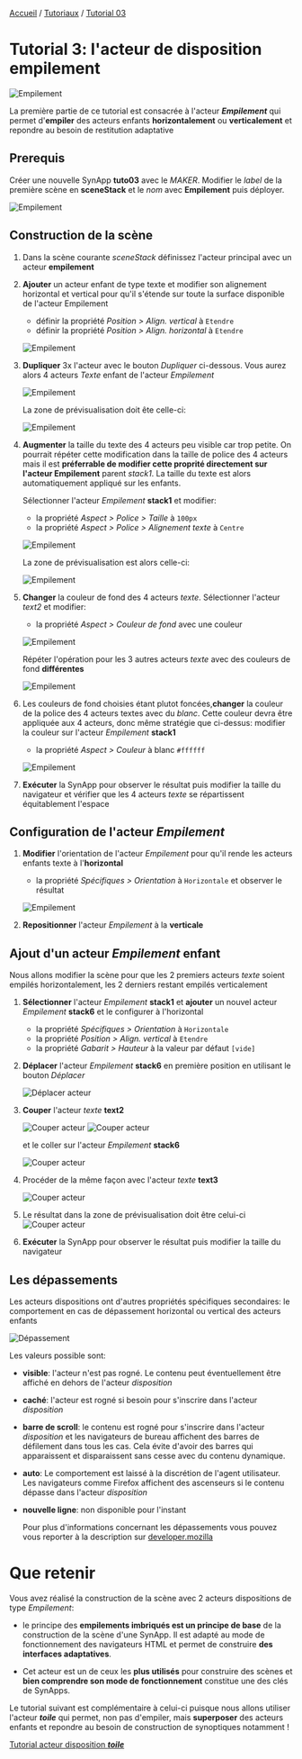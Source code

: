 [Accueil](../../) / [Tutoriaux](../index.md) / [Tutorial 03](index.md)

# Tutorial 3: l'acteur de disposition **empilement**

![Empilement](/assets/actor_stack.png)

La première partie de ce tutorial est consacrée à l'acteur **_Empilement_** qui permet d'**empiler** des acteurs enfants **horizontalement** ou **verticalement** et repondre au besoin de restitution adaptative

## Prerequis

Créer une nouvelle SynApp **tuto03** avec le _MAKER_. Modifier le _label_ de la première scène en **sceneStack** et le _nom_ avec **Empilement** puis déployer.

![Empilement](/assets/part1_scene.png)

## Construction de la scène

1. Dans la scène courante _sceneStack_ définissez l'acteur principal avec un acteur **empilement**

2. **Ajouter** un acteur enfant de type texte et modifier son alignement horizontal et vertical pour qu'il s'étende sur toute la surface disponible de l'acteur Empilement

    * définir la propriété _Position > Align. vertical_ à ```Etendre```
    * définir la propriété _Position > Align. horizontal_ à ```Etendre```

    ![Empilement](/assets/part1_align.png)

3. **Dupliquer** 3x l'acteur avec le bouton _Dupliquer_ ci-dessous. Vous aurez alors 4 acteurs _Texte_ enfant de l'acteur _Empilement_

    ![Empilement](/assets/part1_cloneText.png)

    La zone de prévisualisation doit ête celle-ci:

    ![Empilement](/assets/part1_textsPreview.png)

4. **Augmenter** la taille du texte des 4 acteurs peu visible car trop petite. On pourrait répéter cette modification dans la taille de police des 4 acteurs mais il est **préferrable de modifier cette proprité directement sur l'acteur Empilement** parent _stack1_. La taille du texte est alors automatiquement appliqué sur les enfants.

    Sélectionner l'acteur _Empilement_ **stack1** et modifier:
    * la propriété _Aspect > Police > Taille_ à ```100px```
    * la propriété _Aspect > Police > Alignement texte_ à ```Centre```

    ![Empilement](/assets/part1_police.png)

    La zone de prévisualisation est alors celle-ci:

    ![Empilement](/assets/part1_textsPreview2.png)

5. **Changer** la couleur de fond des 4 acteurs _texte_. Sélectionner l'acteur _text2_ et modifier:

    * la propriété _Aspect > Couleur de fond_ avec une couleur

     ![Empilement](/assets/part1_bgColor.png)

    Répéter l'opération pour les 3 autres acteurs _texte_ avec des couleurs de fond **différentes**

    ![Empilement](/assets/part1_bgColors.png)

6. Les couleurs de fond choisies étant plutot foncées,**changer** la couleur de la police des 4 acteurs textes avec du _blanc_. Cette couleur devra être appliquée aux 4 acteurs, donc même stratégie que ci-dessus: modifier la couleur sur l'acteur _Empilement_ **stack1**

    * la propriété _Aspect > Couleur_ à blanc ```#ffffff```

    ![Empilement](/assets/part1_policeColor.png)

7. **Exécuter** la SynApp pour observer le résultat puis modifier la taille du navigateur et vérifier que les 4 acteurs _texte_ se répartissent équitablement l'espace

## Configuration de l'acteur _Empilement_

1. **Modifier** l'orientation de l'acteur _Empilement_ pour qu'il rende les acteurs enfants texte à l'**horizontal**

    * la propriété _Spécifiques > Orientation_ à ```Horizontale``` et observer le résultat

    ![Empilement](/assets/part1_horizontal.png)

2. **Repositionner** l'acteur _Empilement_ à la **verticale**

## Ajout d'un acteur _Empilement_ enfant

Nous allons modifier la scène pour que
les 2 premiers acteurs _texte_ soient empilés horizontalement, les 2 derniers restant empilés verticalement

1. **Sélectionner** l'acteur _Empilement_ **stack1** et **ajouter** un nouvel acteur _Empilement_ **stack6** et le configurer à l'horizontal

    * la propriété _Spécifiques > Orientation_ à ```Horizontale```
    * la propriété _Position > Align. vertical_ à ```Etendre```
    * la propriété _Gabarit > Hauteur_ à la valeur par défaut ```[vide]```

2. **Déplacer** l'acteur _Empilement_ **stack6** en première position en utilisant le bouton _Déplacer_

    ![Déplacer acteur](/assets/part1_moveActor.png)

3. **Couper** l'acteur _texte_ **text2**

    ![Couper acteur](/assets/part1_cutActor1.png)
    ![Couper acteur](/assets/part1_cutActor2.png)

    et le coller sur l'acteur _Empilement_ **stack6**

    ![Couper acteur](/assets/part1_pasteActor.png)

4. Procéder de la même façon avec l'acteur _texte_ **text3**

    ![Couper acteur](/assets/part1_stackHorizontal.png)

5. Le résultat dans la zone de prévisualisation doit être celui-ci
    ![Couper acteur](/assets/part1_textsPreview3.png)

6. **Exécuter** la SynApp pour observer le résultat puis modifier la taille du navigateur

## Les dépassements

Les acteurs dispositions ont d'autres propriétés spécifiques secondaires: le comportement en cas de dépassement horizontal ou vertical des acteurs enfants

![Dépassement](/assets/part1_overflow.png)

Les valeurs possible sont:

* **visible**: l'acteur n'est pas rogné. Le contenu peut éventuellement être affiché en dehors de l'acteur _disposition_

* **caché**: l'acteur est rogné si besoin pour s'inscrire dans l'acteur _disposition_

* **barre de scroll**: le contenu est rogné pour s'inscrire dans l'acteur _disposition_ et les navigateurs de bureau affichent des barres de défilement dans tous les cas. Cela évite d'avoir des barres qui apparaissent et disparaissent sans cesse avec du contenu dynamique.

* **auto**: Le comportement est laissé à la discrétion de l'agent utilisateur. Les navigateurs comme Firefox affichent des ascenseurs si le contenu dépasse dans l'acteur _disposition_
* **nouvelle ligne**: non disponible pour l'instant

  Pour plus d'informations concernant les dépassements vous pouvez vous reporter à la description sur [developer.mozilla](https://developer.mozilla.org/fr/docs/Web/CSS/overflow)

# Que retenir

Vous avez réalisé la construction de la scène avec 2 acteurs dispositions de type _Empilement_:

* le principe des **empilements imbriqués est un principe de base** de la construction de la scène d'une SynApp. Il est adapté au mode de fonctionnement des navigateurs HTML et permet de construire **des interfaces adaptatives**.

* Cet acteur est un de ceux les **plus utilisés** pour construire des scènes et **bien comprendre son mode de fonctionnement** constitue une des clés de SynApps.

Le tutorial suivant est complémentaire à celui-ci puisque nous allons utiliser l'acteur **_toile_** qui permet, non pas d'empiler, mais **superposer** des acteurs enfants et repondre au besoin de construction de synoptiques notamment !

[Tutorial acteur disposition **_toile_**](part2.md)
